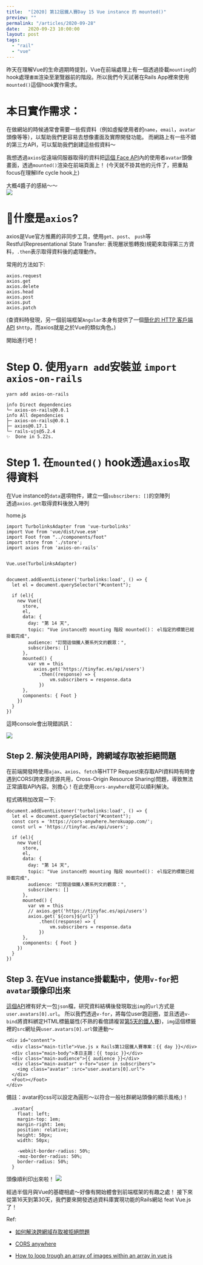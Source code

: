 ```yaml
---
title:  "[2020] 第12屆鐵人賽Day 15 Vue instance 的 mounted()"
preview: ""
permalink: "/articles/2020-09-28"
date:   2020-09-23 10:00:00
layout: post
tags: 
  - "rail"
  - "vue"    
---
```


昨天在理解Vue的生命週期時提到，Vue在前端處理上有一個透過掛載`mounting`的hook處理`畫面`渲染至瀏覽器前的階段。所以我們今天試著在Rails App裡來使用`mounted()`這個hook實作需求。

<!-- more -->

# 本日實作需求：

在做網站的時候通常會需要一些假資料（例如虛擬使用者的`name`，`email`，`avatar`頭像等等），以幫助我們更容易去想像畫面及實際開發功能。
而網路上有一些不錯的第三方API，可以幫助我們創建這些假資料～

我想透過`axios`從遠端伺服器取得的資料把[這個 Face API](https://tinyfac.es/)內的使用者`avatar`頭像畫面，透過`mounted()`渲染在前端頁面上！
(今天就不掛其他的元件了，把重點focus在理解life cycle hook上)  

大概4醬子的感結～～  
![](https://i.imgur.com/0nEo5Ip.png)

# 什麼是`axios`?

axios是Vue官方推薦的非同步工具，使用`get`、`post`、 `push`等Restful(Representational State Transfer: 表現層狀態轉換)規範來取得第三方資料，`.then`表示取得資料後的處理動作。

常用的方法如下:

```
axios.request
axios.get
axios.delete
axios.head
axios.post
axios.put
axios.patch
```

(查資料時發現，另一個前端框架`Angular`本身有提供了一個[簡化的 HTTP 客戶端 API](https://angular.tw/guide/http) `$http`，而axios就是之於Vue的類似角色。)

開始進行吧！

# Step 0. 使用`yarn add`安裝並 `import` `axios-on-rails`

```
yarn add axios-on-rails

info Direct dependencies
└─ axios-on-rails@0.0.1
info All dependencies
├─ axios-on-rails@0.0.1
├─ axios@0.17.1
└─ rails-ujs@5.2.4
✨  Done in 5.22s.
```


# Step 1. 在`mounted()` hook透過`axios`取得資料

在Vue instance的`data`選項物件，建立一個`subscribers: []`的空陣列  
透過`axios.get`取得資料後放入陣列

home.js
```
import TurbolinksAdapter from 'vue-turbolinks'
import Vue from 'vue/dist/vue.esm'
import Foot from "../components/foot"
import store from './store';
import axios from 'axios-on-rails'


Vue.use(TurbolinksAdapter)


document.addEventListener('turbolinks:load', () => {
  let el = document.querySelector("#content");

  if (el){
    new Vue({
      store,
      el,
      data: {
        day: "第 14 天",
        topic: "Vue instance的 mounting 階段 mounted()： el指定的標籤已經掛載完成",
        audience: "訂閱這個鐵人賽系列文的觀眾：",
        subscribers: []
      },
      mounted() {
        var vm = this
          axios.get('https://tinyfac.es/api/users')
            .then((response) => {
                vm.subscribers = response.data
            })
      },
      components: { Foot }
    })
  }
})
```

這時console會出現錯誤訊：

![](https://i.imgur.com/9mTdZQz.png)

## Step 2. 解決使用API時，跨網域存取被拒絕問題

在前端開發時使用`ajax`、`axios`、`fetch`等HTTP Request來存取API資料時有時會遇到CORS(跨來源資源共用，Cross-Origin Resource Sharing)問題，導致無法正常讀取API內容。別擔心！在此使用`cors-anywhere`就可以順利解決。  

程式碼稍加改寫一下:

```
document.addEventListener('turbolinks:load', () => {
  let el = document.querySelector("#content");
  const cors = 'https://cors-anywhere.herokuapp.com/';
  const url = 'https://tinyfac.es/api/users';

  if (el){
    new Vue({
      store,
      el,
      data: {
        day: "第 14 天",
        topic: "Vue instance的 mounting 階段 mounted()： el指定的標籤已經掛載完成",
        audience: "訂閱這個鐵人賽系列文的觀眾：",
        subscribers: []
      },
      mounted() {
        var vm = this
        // axios.get('https://tinyfac.es/api/users')
        axios.get(`${cors}${url}`)
            .then((response) => {
                vm.subscribers = response.data
            })
      },
      components: { Foot }
    })
  }
})
```

## Step 3. 在Vue instance掛載點中，使用`v-for`把`avatar`頭像印出來

[這個API](https://tinyfac.es/api/users)裡有好大一包`json`檔，研究資料結構後發現取出`img`的`url`方式是`user.avatars[0].url`。
所以我們透過`v-for`，將每位user跑迴圈，並且透過`v-bind`將資料綁定HTML標籤屬性(不熟的看倌請複習[第5天的鐵人賽](https://ithelp.ithome.com.tw/articles/10239655))，`img`這個標籤裡的`src`網址與`user.avatars[0].url`做連動～

```
<div id="content">
  <div class="main-title">Vue.js x Rails第12屆鐵人賽專案：{{ day }}</div>
  <div class="main-body">本日主題：{{ topic }}</div>
  <div class="main-audience">{{ audience }}</div>  
  <div class="main-avatar" v-for="user in subscribers">
    <img class="avatar" :src="user.avatars[0].url">
  </div>
  <Foot></Foot>
</div>
```

備註：avatar的css可以設定為圓形～以符合一般社群網站頭像的顯示風格;)！

```
  .avatar{
    float: left;
    margin-top: 1em;
    margin-right: 1em;
    position: relative;
    height: 50px;
    width: 50px;

    -webkit-border-radius: 50%;
    -moz-border-radius: 50%;
    border-radius: 50%;
  }
```

頭像順利印出來啦！
![](https://i.imgur.com/0P4dfiA.png)

經過半個月與Vue的基礎相處～好像有開始體會到前端框架的有趣之處！
接下來從第16天到第30天，我們要來開發透過資料庫實現功能的Rails網站 feat Vue.js了！

Ref: 

* [如何解決跨網域存取被拒絕問題](https://andy6804tw.github.io/2019/09/21/fix-cors-problem/#%E5%A6%82%E4%BD%95%E8%A7%A3%E6%B1%BA%E8%B7%A8%E7%B6%B2%E5%9F%9F%E5%AD%98%E5%8F%96%E8%A2%AB%E6%8B%92%E7%B5%95%E5%95%8F%E9%A1%8C)  

* [CORS anywhere](https://cors-anywhere.herokuapp.com/)  

* [How to loop trough an array of images within an array in vue js](https://stackoverflow.com/questions/54358631/how-to-loop-trough-an-array-of-images-within-an-array-in-vue-js)  



